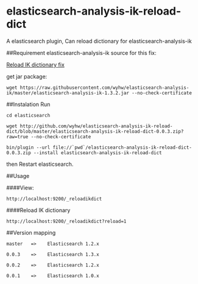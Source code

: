 elasticsearch-analysis-ik-reload-dict
=====================================

A elasticsearch plugin, Can reload dictionary for elasticsearch-analysis-ik

##Requirement
elasticsearch-analysis-ik source for this fix:

[Reload IK dictionary fix ](https://github.com/wyhw/elasticsearch-analysis-ik/commit/f9b7cfc2f09d37f34e86db2305af8dc309c18789)


get jar package:

	wget https://raw.githubusercontent.com/wyhw/elasticsearch-analysis-ik/master/elasticsearch-analysis-ik-1.3.2.jar --no-check-certificate

##Instalation
Run 

	cd elasticsearch

	wget http://github.com/wyhw/elasticsearch-analysis-ik-reload-dict/blob/master/elasticsearch-analysis-ik-reload-dict-0.0.3.zip?raw=true --no-check-certificate

	bin/plugin --url file://`pwd`/elasticsearch-analysis-ik-reload-dict-0.0.3.zip --install elasticsearch-analysis-ik-reload-dict

then Restart elasticsearch.

##Usage

####View: 

	http://localhost:9200/_reloadikdict

####Reload IK dictionary

	http://localhost:9200/_reloadikdict?reload=1


##Version mapping

	master   =>    Elasticsearch 1.2.x
	
	0.0.3	 =>    Elasticsearch 1.3.x
	
	0.0.2    =>    Elasticsearch 1.2.x
	
	0.0.1    =>    Elasticsearch 1.0.x

